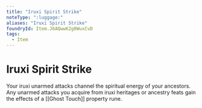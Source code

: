 ```yaml
---
title: "Iruxi Spirit Strike"
noteType: ":luggage:"
aliases: "Iruxi Spirit Strike"
foundryId: Item.J6AQwwK2g0WuxCvD
tags:
  - Item
---
```


# Iruxi Spirit Strike

Your iruxi unarmed attacks channel the spiritual energy of your ancestors. Any unarmed attacks you acquire from iruxi heritages or ancestry feats gain the effects of a [[Ghost Touch]] property rune.
